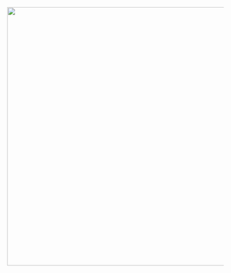 <img src="https://user-images.githubusercontent.com/12215982/146030612-43a0af6a-f893-4c6c-8b25-2de4ef29eefc.png" width="600" />
